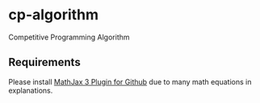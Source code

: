# cp-algorithm
Competitive Programming Algorithm
## Requirements
Please install [MathJax 3 Plugin for Github](https://chrome.google.com/webstore/detail/mathjax-3-plugin-for-gith/peoghobgdhejhcmgoppjpjcidngdfkod) due to many math equations in explanations.
